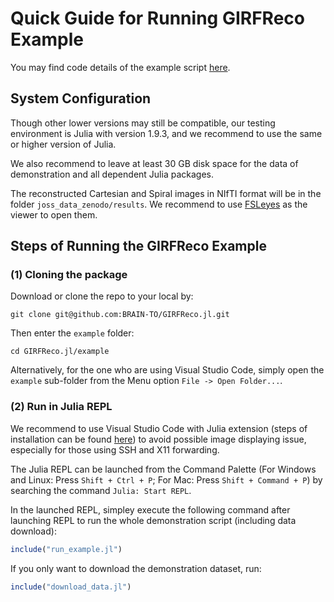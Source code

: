 # Quick Guide for Running GIRFReco Example

You may find code details of the example script [here](https://brain-to.github.io/GIRFReco.jl).

## System Configuration

Though other lower versions may still be compatible, our testing environment is Julia with version 1.9.3, and we recommend to use the same or higher version of Julia.

We also recommend to leave at least 30 GB disk space for the data of demonstration and all dependent Julia packages.

The reconstructed Cartesian and Spiral images in NIfTI format will be in the folder `joss_data_zenodo/results`. We recommend to use [FSLeyes](https://fsl.fmrib.ox.ac.uk/fsl/fslwiki/FSLeyes) as the viewer to open them.

## Steps of Running the GIRFReco Example

### (1) Cloning the package

Download or clone the repo to your local by:

```
git clone git@github.com:BRAIN-TO/GIRFReco.jl.git
```

Then enter the `example` folder:

```
cd GIRFReco.jl/example
```

Alternatively, for the one who are using Visual Studio Code, simply open the `example` sub-folder from the Menu option `File -> Open Folder...`.


### (2) Run in Julia REPL

We recommend to use Visual Studio Code with Julia extension (steps of installation can be found [here](https://code.visualstudio.com/docs/languages/julia)) to avoid possible image displaying issue, especially for those using SSH and X11 forwarding.

The Julia REPL can be launched from the Command Palette (For Windows and Linux: Press `Shift + Ctrl + P`; For Mac: Press `Shift + Command + P`) by searching the command `Julia: Start REPL`.

In the launched REPL, simpley execute the following command after launching REPL to run the whole demonstration script (including data download):

```julia
include("run_example.jl")
```

If you only want to download the demonstration dataset, run:

```julia
include("download_data.jl")
```